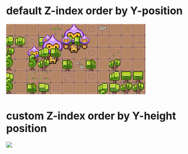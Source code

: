 <h1>default Z-index order by Y-position</h1>
<img src="./assets/docs/sortByY.png"/>
<h1>custom Z-index order by Y-height position</h1>
<img src="./assets/docs/sortByYZindex.png"/>